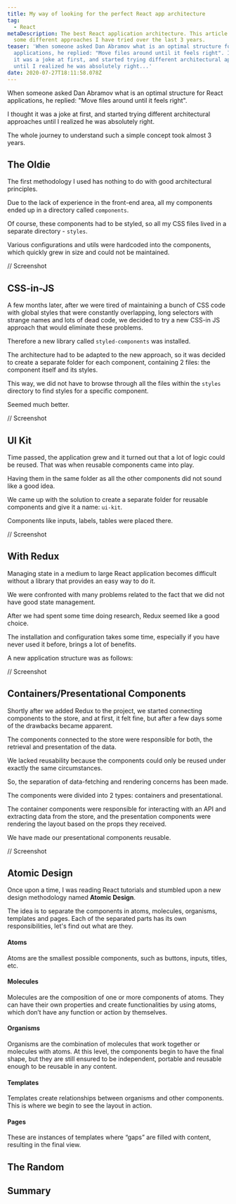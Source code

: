 ```yaml
---
title: My way of looking for the perfect React app architecture
tag:
  - React
metaDescription: The best React application architecture. This article describes
  some different approaches I have tried over the last 3 years.
teaser: 'When someone asked Dan Abramov what is an optimal structure for React
  applications, he replied: "Move files around until it feels right". I thought
  it was a joke at first, and started trying different architectural approaches
  until I realized he was absolutely right...'
date: 2020-07-27T18:11:58.078Z
---
```

When someone asked Dan Abramov what is an optimal structure for React applications, he replied: "Move files around until it feels right".

I thought it was a joke at first, and started trying different architectural approaches until I realized he was absolutely right.

The whole journey to understand such a simple concept took almost 3 years.

## The Oldie

The first methodology I used has nothing to do with good architectural principles.

Due to the lack of experience in the front-end area, all my components ended up in a directory called `components`.

Of course, these components had to be styled, so all my CSS files lived in a separate directory - `styles`.

Various configurations and utils were hardcoded into the components, which quickly grew in size and could not be maintained.

// Screenshot

## CSS-in-JS

A few months later, after we were tired of maintaining a bunch of CSS code with global styles that were constantly overlapping, long selectors with strange names and lots of dead code, we decided to try a new CSS-in JS approach that would eliminate these problems. 

Therefore a new library called `styled-components` was installed. 

The architecture had to be adapted to the new approach, so it was decided to create a separate folder for each component, containing 2 files: the component itself and its styles. 

This way, we did not have to browse through all the files within the `styles` directory to find styles for a specific component.

Seemed much better.

// Screenshot

## UI Kit

Time passed, the application grew and it turned out that a lot of logic could be reused. That was when reusable components came into play.

Having them in the same folder as all the other components did not sound like a good idea.

We came up with the solution to create a separate folder for reusable components and give it a name: `ui-kit`.

Components like inputs, labels, tables were placed there.

// Screenshot

## With Redux

Managing state in a medium to large React application becomes difficult without a library that provides an easy way to do it. 

We were confronted with many problems related to the fact that we did not have good state management.

After we had spent some time doing research, Redux seemed like a good choice.

The installation and configuration takes some time, especially if you have never used it before, brings a lot of benefits. 

A new application structure was as follows:

// Screenshot

## Containers/Presentational Components

Shortly after we added Redux to the project, we started connecting components to the store, and at first, it felt fine, but after a few days some of the drawbacks became apparent.

The components connected to the store were responsible for both, the retrieval and presentation of the data.

We lacked reusability because the components could only be reused under exactly the same circumstances.

So, the separation of data-fetching and rendering concerns has been made. 

The components were divided into 2 types: containers and presentational. 

The container components were responsible for interacting with an API and extracting data from the store, and the presentation components were rendering the layout based on the props they received.

We have made our presentational components reusable.

// Screenshot 

## Atomic Design

Once upon a time, I was reading React tutorials and stumbled upon a new design methodology named **Atomic Design**.

The idea is to separate the components in atoms, molecules, organisms, templates and pages. Each of the separated parts has its own responsibilities, let's find out what are they.

#### Atoms

Atoms are the smallest possible components, such as buttons, inputs, titles, etc.

#### Molecules

Molecules are the composition of one or more components of atoms. They can have their own properties and create functionalities by using atoms, which don’t have any function or action by themselves.

#### Organisms

Organisms are the combination of molecules that work together or molecules with atoms. At this level, the components begin to have the final shape, but they are still ensured to be independent, portable and reusable enough to be reusable in any content.

#### Templates

Templates create relationships between organisms and other components. This is where we begin to see the layout in action.

#### Pages

These are instances of templates where “gaps” are filled with content, resulting in the final view.

## The Random

## Summary